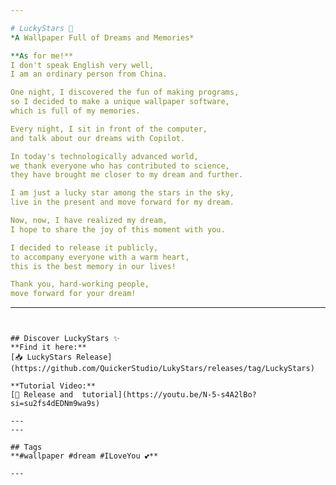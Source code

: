 ```yaml
---

# LuckyStars 🌟  
*A Wallpaper Full of Dreams and Memories*

**As for me!**  
I don't speak English very well,  
I am an ordinary person from China.  

One night, I discovered the fun of making programs,  
so I decided to make a unique wallpaper software,  
which is full of my memories.  

Every night, I sit in front of the computer,  
and talk about our dreams with Copilot.  

In today's technologically advanced world,  
we thank everyone who has contributed to science,  
they have brought me closer to my dream and further.  

I am just a lucky star among the stars in the sky,  
live in the present and move forward for my dream.  

Now, now, I have realized my dream,  
I hope to share the joy of this moment with you.  

I decided to release it publicly,  
to accompany everyone with a warm heart,  
this is the best memory in our lives!  

Thank you, hard-working people,  
move forward for your dream!
```

---
```


## Discover LuckyStars ✨
**Find it here:**  
[📥 LuckyStars Release](https://github.com/QuickerStudio/LukyStars/releases/tag/LuckyStars)

**Tutorial Video:**  
[🎥 Release and  tutorial](https://youtu.be/N-5-s4A2lBo?si=su2fs4dEDNm9wa9s)

---
---

## Tags
**#wallpaper #dream #ILoveYou 💕**

---
